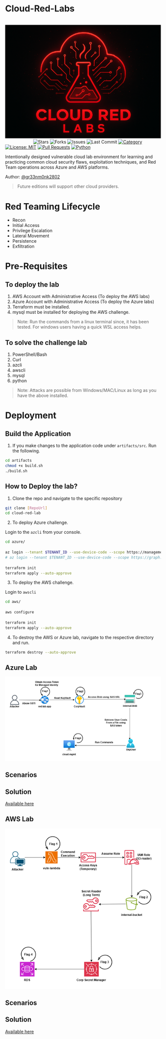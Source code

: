 # Cloud-Red-Labs
&nbsp;&nbsp;&nbsp;&nbsp;&nbsp;&nbsp;&nbsp;&nbsp;&nbsp;&nbsp;&nbsp;&nbsp;&nbsp;&nbsp;&nbsp;&nbsp;&nbsp;&nbsp;&nbsp;&nbsp;&nbsp;&nbsp;&nbsp;&nbsp;&nbsp;&nbsp;&nbsp;&nbsp;&nbsp;&nbsp;&nbsp;&nbsp;&nbsp;![logo](./artifacts/images/Logo.png)
<br>
&nbsp;&nbsp;&nbsp;&nbsp;&nbsp;&nbsp;&nbsp;&nbsp;&nbsp;&nbsp;&nbsp;&nbsp;&nbsp;&nbsp;&nbsp;&nbsp;&nbsp;&nbsp;&nbsp;&nbsp;&nbsp;&nbsp;
![Stars](https://img.shields.io/github/stars/gr33nm0nk2802/Cloud-Red-Labs?style=flat)
![Forks](https://img.shields.io/github/forks/gr33nm0nk2802/Cloud-Red-Labs?style=flat)
![Issues](https://img.shields.io/github/issues/gr33nm0nk2802/Cloud-Red-Labs?style=flat)
![Last Commit](https://img.shields.io/github/last-commit/gr33nm0nk2802/Cloud-Red-Labs)
[![Category](https://img.shields.io/badge/Category-Cloud%20Red%20Team-green.svg)](https://github.com/gr33nm0nk2802/Cloud-Red-Labs)
[![License: MIT](https://img.shields.io/badge/License-MIT-blue.svg)](https://github.com/gr33nm0nk2802/Cloud-Red-Labs/blob/main/LICENSE)
[![Pull Requests](https://img.shields.io/badge/PRs-welcome-success.svg)](https://github.com/gr33nm0nk2802/Cloud-Red-Labs/pulls)
[![Python](https://img.shields.io/badge/Python-3.8%2B-green.svg)](https://www.python.org/)
<br>

Intentionally designed vulnerable cloud lab environment for learning and practicing common cloud security flaws, exploitation techniques, and Red Team operations across Azure and AWS platforms.

Author: [@gr33nm0nk2802](https://linkedin.com/in/gr33nm0nk2802)


> Future editions will support other cloud providers.

# Red Teaming Lifecycle

- Recon                     
- Initial Access            
- Privilege Escalation      
- Lateral Movement          
- Persistence               
- Exfiltration              

# Pre-Requisites 

## To deploy the lab
1. AWS Account with Administrative Access (To deploy the AWS labs)
2. Azure Account with Administrative Access (To deploy the Azure labs)
3. Terraform must be installed.
4. mysql must be installed for deploying the AWS challenge.

> Note: Run the commands from a linux terminal since, it has been tested. For windows users having a quick WSL access helps.

## To solve the challenge lab
1. PowerShell/Bash
2. Curl
4. azcli
5. awscli
6. mysql
7. python

> Note: Attacks are possible from Windows/MAC/Linux as long as you have the above installed.

# Deployment
## Build the Application

1. If you make changes to the application code under `artifacts/src`. Run the following.

```bash
cd artifacts
chmod +x build.sh
./build.sh
```

## How to Deploy the lab?

1. Clone the repo and navigate to the specific repository

```bash
git clone [RepoUrl]
cd cloud-red-lab
```

2. To deploy Azure challenge. 

Login to the `azcli` from your console.

```bash
cd azure/

az login --tenant $TENANT_ID --use-device-code --scope https://management.core.windows.net/.default
# az login --tenant $TENANT_ID --use-device-code --scope https://graph.microsoft.com/.default

terraform init
terraform apply --auto-approve
```

3. To deploy the AWS challenge.

Login to `awscli`

```bash
cd aws/

aws configure

terraform init
terraform apply --auto-approve
```

4. To destroy the AWS or Azure lab, navigate to the respective directory and run.

```bash
terraform destroy --auto-approve
```

## Azure Lab

![](./artifacts/images/azure/Azure-Attack-Path.png)

## Scenarios

## Solution 

[Available here](./azure/Solution.md)

## AWS Lab
![](./artifacts/images/aws/AWS-Attack-Path.png)

## Scenarios

## Solution 

[Available here](./aws/Solution.md)

